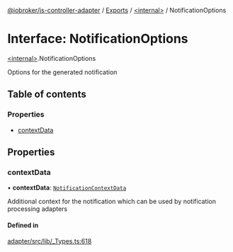 [@iobroker/js-controller-adapter](../README.md) / [Exports](../modules.md) / [\<internal\>](../modules/internal_.md) / NotificationOptions

# Interface: NotificationOptions

[\<internal\>](../modules/internal_.md).NotificationOptions

Options for the generated notification

## Table of contents

### Properties

- [contextData](internal_.NotificationOptions.md#contextdata)

## Properties

### contextData

• **contextData**: [`NotificationContextData`](internal_.NotificationContextData.md)

Additional context for the notification which can be used by notification processing adapters

#### Defined in

[adapter/src/lib/_Types.ts:618](https://github.com/ioBroker/ioBroker.js-controller/blob/610f8794837c90e96c314dec3a8f4af930e84d94/packages/adapter/src/lib/_Types.ts#L618)
